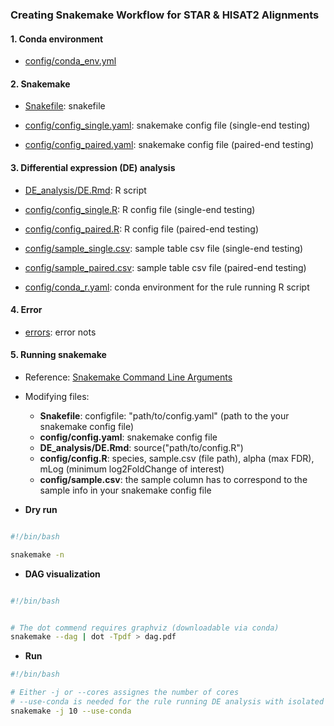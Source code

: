 ### Creating Snakemake Workflow for STAR & HISAT2 Alignments 

#### 1. Conda environment

- [config/conda_env.yml](https://github.com/Mira0507/snakemake_alignment/blob/master/config/conda_env.yml)

#### 2. Snakemake 

- [Snakefile](https://github.com/Mira0507/snakemake_alignment): snakefile 

- [config/config_single.yaml](https://github.com/Mira0507/snakemake_alignment/blob/master/config/config_single.yaml): snakemake config file (single-end testing)

- [config/config_paired.yaml](https://github.com/Mira0507/snakemake_alignment/blob/master/config/config_paired.yaml): snakemake config file (paired-end testing)

#### 3. Differential expression (DE) analysis

- [DE_analysis/DE.Rmd](https://github.com/Mira0507/snakemake_alignment/blob/master/DE_analysis/DE.Rmd): R script

- [config/config_single.R](https://github.com/Mira0507/snakemake_alignment/blob/master/config/config_single.R): R config file (single-end testing)

- [config/config_paired.R](https://github.com/Mira0507/snakemake_alignment/blob/master/config/config_paired.R): R config file (paired-end testing)

- [config/sample_single.csv](https://github.com/Mira0507/snakemake_alignment/blob/master/config/sample_single.csv): sample table csv file (single-end testing)

- [config/sample_paired.csv](https://github.com/Mira0507/snakemake_alignment/blob/master/config/sample_paired.csv): sample table csv file (paired-end testing)

- [config/conda_r.yaml](https://github.com/Mira0507/snakemake_alignment/blob/master/config/conda_r.yaml): conda environment for the rule running R script

#### 4. Error 

- [errors](https://github.com/Mira0507/snakemake_alignment/tree/master/errors): error nots 


#### 5. Running snakemake

- Reference: [Snakemake Command Line Arguments](https://snakemake.readthedocs.io/en/stable/executing/cli.html) 

- Modifying files:
    - **Snakefile**: configfile: "path/to/config.yaml" (path to the your snakemake config file)
    - **config/config.yaml**: snakemake config file
    - **DE_analysis/DE.Rmd**: source("path/to/config.R") 
    - **config/config.R**: species, sample.csv (file path), alpha (max FDR), mLog (minimum log2FoldChange of interest)
    - **config/sample.csv**: the sample column has to correspond to the sample info in your snakemake config file

- **Dry run**


```bash

#!/bin/bash

snakemake -n

```


- **DAG visualization**

```bash

#!/bin/bash


# The dot commend requires graphviz (downloadable via conda)
snakemake --dag | dot -Tpdf > dag.pdf

```


- **Run**

```bash
#!/bin/bash

# Either -j or --cores assignes the number of cores
# --use-conda is needed for the rule running DE analysis with isolated conda env
snakemake -j 10 --use-conda

```

